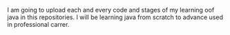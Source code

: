 I am going to upload each and every code and stages of my learning oof java in this repositories. I will be learning java from scratch to advance used in professional carrer.

